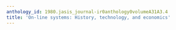 ```yaml
---
anthology_id: 1980.jasis_journal-ir0anthology0volumeA31A3.4
title: 'On-line systems: History, technology, and economics'
---
```

